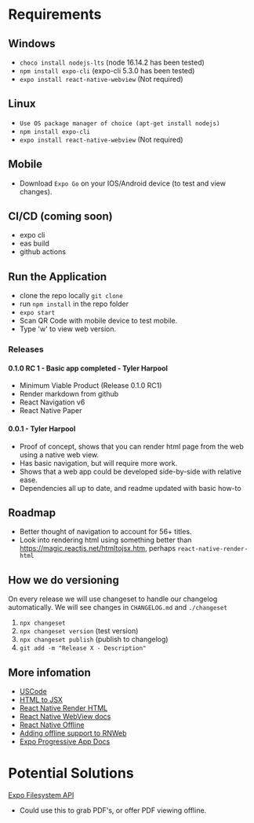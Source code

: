 # Requirements

## Windows
- `choco install nodejs-lts` (node 16.14.2 has been tested)
- `npm install expo-cli` (expo-cli 5.3.0 has been tested)
- `expo install react-native-webview` (Not required)

## Linux
- `Use OS package manager of choice (apt-get install nodejs)`
- `npm install expo-cli`
- `expo install react-native-webview`  (Not required)

## Mobile
- Download `Expo Go` on your IOS/Android device (to test and view changes).


## CI/CD (coming soon)
- expo cli
- eas build
- github actions


## Run the Application
- clone the repo locally `git clone`
- run `npm install` in the repo folder
- `expo start`
- Scan QR Code with mobile device to test mobile.
- Type 'w' to view web version.


### Releases
#### 0.1.0 RC 1 - Basic app completed - Tyler Harpool
 - Minimum Viable Product (Release 0.1.0 RC1)
 - Render markdown from github
 - React Navigation v6
 - React Native Paper

#### 0.0.1 - Tyler Harpool
- Proof of concept, shows that you can render html page from the web using a native web view.
- Has basic navigation, but will require more work.
- Shows that a web app could be developed side-by-side with relative ease.
- Dependencies all up to date, and readme updated with basic how-to

## Roadmap
- Better thought of navigation to account for 56+ titles.
- Look into rendering html using something better than https://magic.reactjs.net/htmltojsx.htm, perhaps `react-native-render-html`

## How we do versioning
On every release we will use changeset to handle our changelog automatically. We will see changes in `CHANGELOG.md` and `./changeset`
1. `npx changeset`
2. `npx changeset version` (test version)
3. `npx changeset publish` (publish to changelog)
4. `git add -m "Release X - Description"`


## More infomation
- [USCode](https://www.govinfo.gov/app/collection/uscode/2020/)
- [HTML to JSX](https://magic.reactjs.net/htmltojsx.htm)
- [React Native Render HTML](https://meliorence.github.io/react-native-render-html/)
- [React Native WebView docs](https://github.com/react-native-webview/react-native-webview/blob/master/docs/Reference.md)
- [React Native Offline](https://github.com/rgommezz/react-native-offline)
- [Adding offline support to RNWeb](https://github.com/expo/fyi/blob/main/enabling-web-service-workers.md)
- [Expo Progressive App Docs](https://docs.expo.dev/guides/progressive-web-apps/)

# Potential Solutions
[Expo Filesystem API](https://stackoverflow.com/questions/67271875/expo-download-file-filesystem-download-async-method-post-with-body)
- Could use this to grab PDF's, or offer PDF viewing offline.
